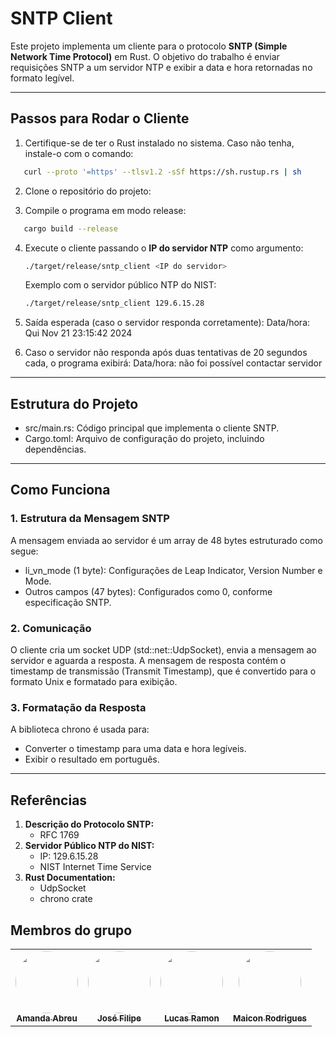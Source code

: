 # SNTP Client

Este projeto implementa um cliente para o protocolo **SNTP (Simple Network Time Protocol)** em Rust. O objetivo do trabalho é enviar requisições SNTP a um servidor NTP e exibir a data e hora retornadas no formato legível.

---

## **Passos para Rodar o Cliente**

1. Certifique-se de ter o Rust instalado no sistema. Caso não tenha, instale-o com o comando:
```bash
   curl --proto '=https' --tlsv1.2 -sSf https://sh.rustup.rs | sh
```

2. Clone o repositório do projeto:
   
3. Compile o programa em modo release:
```bash
   cargo build --release
```
4. Execute o cliente passando o **IP do servidor NTP** como argumento:
   
   ```bash
   ./target/release/sntp_client <IP do servidor>
    ``` 
   Exemplo com o servidor público NTP do NIST:
   ```bash
   ./target/release/sntp_client 129.6.15.28
   ```
5. Saída esperada (caso o servidor responda corretamente):
   Data/hora: Qui Nov 21 23:15:42 2024

6. Caso o servidor não responda após duas tentativas de 20 segundos cada, o programa exibirá:
   Data/hora: não foi possível contactar servidor

---

## **Estrutura do Projeto**

- src/main.rs: Código principal que implementa o cliente SNTP.
- Cargo.toml: Arquivo de configuração do projeto, incluindo dependências.

---

## **Como Funciona**

### 1. Estrutura da Mensagem SNTP

A mensagem enviada ao servidor é um array de 48 bytes estruturado como segue:
- li_vn_mode (1 byte): Configurações de Leap Indicator, Version Number e Mode.
- Outros campos (47 bytes): Configurados como 0, conforme especificação SNTP.

### 2. Comunicação

O cliente cria um socket UDP (std::net::UdpSocket), envia a mensagem ao servidor e aguarda a resposta. A mensagem de resposta contém o timestamp de transmissão (Transmit Timestamp), que é convertido para o formato Unix e formatado para exibição.

### 3. Formatação da Resposta

A biblioteca chrono é usada para:
- Converter o timestamp para uma data e hora legíveis.
- Exibir o resultado em português.

---

## **Referências**

1. **Descrição do Protocolo SNTP:**
   - RFC 1769
2. **Servidor Público NTP do NIST:**
   - IP: 129.6.15.28
   - NIST Internet Time Service
3. **Rust Documentation:**
   - UdpSocket
   - chrono crate

## Membros do grupo

<center>
<table>
  <tr>
       <td align="center"><a href="https://github.com/Amandaaaaabreu"><img style="border-radius: 50%;" src="https://github.com/Amandaaaaabreu.png" width="100px;" alt=""/><br /><sub><b>Amanda Abreu</b></sub></a><br />
    <td align="center"><a href="https://github.com/JoseFilipi"><img style="border-radius: 50%;" src="https://github.com/JoseFilipi.png" width="100px;" alt=""/><br /><sub><b>José Filipe</b></sub></a><br />
    <td align="center"><a href="https://github.com/lramon2001"><img style="border-radius: 50%;" src="https://github.com/lramon2001.png" width="100px;" alt=""/><br /><sub><b>Lucas Ramon</b></sub></a><br />
    <td align="center"><a href="https://github.com/Maiconrq"><img style="border-radius: 50%;" src="https://github.com/Maiconrq.png" width="100px;" alt=""/><br /><sub><b>Maicon Rodrigues</b></sub></a><br />
  </tr>
 </table>
